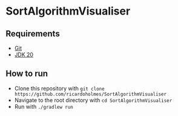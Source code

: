 # SortAlgorithmVisualiser

## Requirements

- [Git](https://git-scm.com/downloads)
- [JDK 20](https://www.oracle.com/java/technologies/downloads/)

## How to run

- Clone this repository with `git clone https://github.com/ricardoholmes/SortAlgorithmVisualiser`
- Navigate to the root directory with `cd SortAlgorithmVisualiser`
- Run with `./gradlew run`
